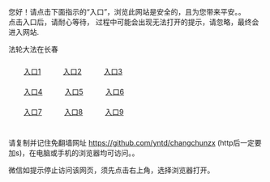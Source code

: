 您好！请点击下面指示的“入口”，浏览此网站是安全的，且为您带来平安。。 <br/>
点击入口后，请耐心等待， 过程中可能会出现无法打开的提示，请忽略，最终会进入网站. </br>

法轮大法在长春<br/>
<div style="padding:10px"><a style="margin:20px" target="_blank" href="https://drdnwu296m5vf.cloudfront.net/2Qpsp?cruyld" id="ccLink1" rel="nofollow">入口1</a> <a target="_blank" style="margin:20px" href="https://d3voognwtae24f.cloudfront.net/2Qpsp?xfxcmird" id="ccLink2" rel="nofollow">入口2</a> <a style="margin:20px" target="_blank" href="https://d7o3b207uogvk.cloudfront.net/2Qpsp?iyxyqie" id="ccLink3" rel="nofollow">入口3</a></div>

<div style="padding:10px" ><a style="margin:20px" target="_blank" href="https://drdnwu296m5vf.cloudfront.net/2Qpsp?cruyld" id="ccLink4" rel="nofollow">入口4</a> <a style="margin:20px" href="https://d3voognwtae24f.cloudfront.net/2Qpsp?xfxcmird" target="_blank" id="ccLink5" rel="nofollow">入口5</a> <a style="margin:20px" href="https://d7o3b207uogvk.cloudfront.net/2Qpsp?iyxyqie" target="_blank" id="ccLink6" rel="nofollow">入口6</a></div>

<div style="padding:10px"><a style="margin:20px" target="_blank" href="https://drdnwu296m5vf.cloudfront.net/2Qpsp?cruyld" id="ccLink7" rel="nofollow">入口7</a> <a style="margin:20px" href="https://d3voognwtae24f.cloudfront.net/2Qpsp?xfxcmird" target="_blank" id="ccLink8" rel="nofollow">入口8</a> <a style="margin:20px" target="_blank" href="https://d7o3b207uogvk.cloudfront.net/2Qpsp?iyxyqie" id="ccLink9" rel="nofollow">入口9</a></div>

<br/>



请复制并记住免翻墙网址 https://github.com/yntd/changchunzx (http后一定要加s)，在电脑或手机的浏览器均可访问。。<br/>

微信如提示停止访问该网页，须先点击右上角，选择浏览器打开。
